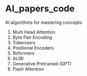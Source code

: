 # AI_papers_code
AI algorithms for mastering concepts

1. Multi Head Attention
2. Byte Pair Encoding
3. Tokenizers
4. Positional Encoders
5. Roformers
6. ALIBI
7. Generative Pretrained (GPT)
8. Flash Attention

